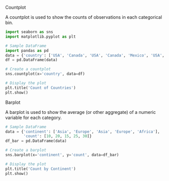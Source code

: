 Countplot

A countplot is used to show the counts of observations in each categorical bin.
```python
import seaborn as sns
import matplotlib.pyplot as plt

# Sample DataFrame
import pandas as pd
data = {'country': ['USA', 'Canada', 'USA', 'Canada', 'Mexico', 'USA', 'Mexico']}
df = pd.DataFrame(data)

# Create a countplot
sns.countplot(x='country', data=df)

# Display the plot
plt.title('Count of Countries')
plt.show()
```

Barplot

A barplot is used to show the average (or other aggregate) of a numeric variable for each category.
```python
# Sample DataFrame
data = {'continent': ['Asia', 'Europe', 'Asia', 'Europe', 'Africa'],
        'count': [10, 20, 15, 25, 30]}
df_bar = pd.DataFrame(data)

# Create a barplot
sns.barplot(x='continent', y='count', data=df_bar)

# Display the plot
plt.title('Count by Continent')
plt.show()
```